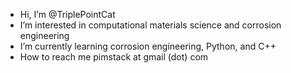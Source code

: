 - Hi, I’m @TriplePointCat
- I’m interested in computational materials science and corrosion engineering
- I’m currently learning corrosion engineering, Python, and C++
- How to reach me pimstack at gmail (dot) com

<!---
TriplePointCat/TriplePointCat is a ✨ special ✨ repository because its `README.md` (this file) appears on your GitHub profile.
You can click the Preview link to take a look at your changes.
--->
